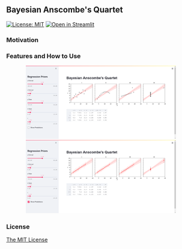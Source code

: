 ## Bayesian Anscombe's Quartet

[![License: MIT](https://img.shields.io/badge/License-MIT-yellow.svg)](https://opensource.org/licenses/MIT)  [![Open in Streamlit](https://static.streamlit.io/badges/streamlit_badge_black_white.svg)](https://share.streamlit.io/vb690/bazaar/blob/master/shops/anscombe_quartet/)

### Motivation

### Features and How to Use

<p align="center">
  <img src="images/no_pred.png" width="400" />
  <img src="images/pred.png" width="400" />
</p>  

### License

[The MIT License](https://github.com/vb690/bazaar/blob/master/LICENSE)
